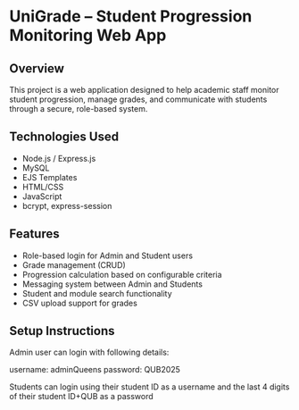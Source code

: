 # UniGrade – Student Progression Monitoring Web App

## Overview
This project is a web application designed to help academic staff monitor student progression, manage grades, and communicate with students through a secure, role-based system.

## Technologies Used
- Node.js / Express.js
- MySQL
- EJS Templates
- HTML/CSS
- JavaScript
- bcrypt, express-session

## Features
- Role-based login for Admin and Student users
- Grade management (CRUD)
- Progression calculation based on configurable criteria
- Messaging system between Admin and Students
- Student and module search functionality
- CSV upload support for grades

## Setup Instructions
Admin user can login with following details:

username: adminQueens
password: QUB2025

Students can login using their student ID as a username and the last 4 digits of their student ID+QUB as a password